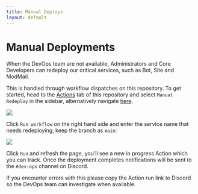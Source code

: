 ```yaml
---
title: Manual Deploys
layout: default
---
```


# Manual Deployments

When the DevOps team are not available, Administrators and Core Developers can redeploy our critical services, such as Bot, Site and ModMail.

This is handled through workflow dispatches on this repository. To get started, head to the [Actions](https://github.com/python-discord/kubernetes/actions) tab of this repository and select `Manual Redeploy` in the sidebar, alternatively navigate [here](https://github.com/python-discord/kubernetes/actions/workflows/manual_redeploy.yml).

![](https://user-images.githubusercontent.com/20439493/116442084-00d5f400-a84a-11eb-8e8a-e9e6bcc327dd.png)

Click `Run workflow` on the right hand side and enter the service name that needs redeploying, keep the branch as `main`:

![](https://user-images.githubusercontent.com/20439493/116442202-22cf7680-a84a-11eb-8cce-a3e715a1bf68.png)

Click `Run` and refresh the page, you'll see a new in progress Action which you can track. Once the deployment completes notifications will be sent to the `#dev-ops` channel on Discord.

If you encounter errors with this please copy the Action run link to Discord so the DevOps team can investigate when available.
